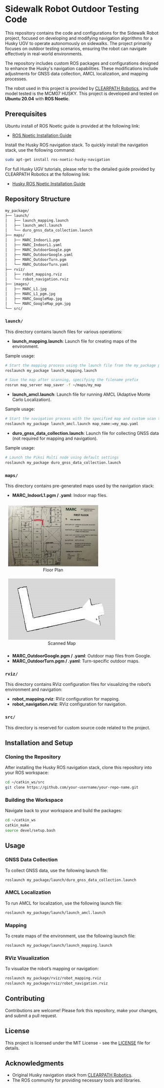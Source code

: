 
# Sidewalk Robot Outdoor Testing Code

This repository contains the code and configurations for the Sidewalk Robot project, focused on developing and modifying navigation algorithms for a Husky UGV to operate autonomously on sidewalks. The project primarily focuses on outdoor testing scenarios, ensuring the robot can navigate effectively in real-world environments.

The repository includes custom ROS packages and configurations designed to enhance the Husky's navigation capabilities. These modifications include adjustments for GNSS data collection, AMCL localization, and mapping processes.

The robot used in this project is provided by [CLEARPATH Robotics](https://docs.clearpathrobotics.com/docs/robots/outdoor_robots/husky/user_manual_husky), and the model tested is the MCM07 HUSKY. This project is developed and tested on **Ubuntu 20.04** with **ROS Noetic**.

## Prerequisites

Ubuntu install of ROS Noetic guide is provided at the following link:
- [ROS Noetic Installation Guide](https://wiki.ros.org/noetic/Installation/Ubuntu)

Install the Husky ROS navigation stack. To quickly install the navigation stack, use the following command:

```bash
sudo apt-get install ros-noetic-husky-navigation
```

For full Husky UGV tutorials, please refer to the detailed guide provided by CLEARPATH Robotics at the following link:

- [Husky ROS Noetic Installation Guide](https://www.clearpathrobotics.com/assets/guides/noetic/husky/index.html)

## Repository Structure

```plaintext
my_package/
├── launch/
│   ├── launch_mapping.launch
│   ├── launch_amcl.launch
│   └── duro_gnss_data_collection.launch
├── maps/
│   ├── MARC_IndoorL1.pgm
│   ├── MARC_IndoorL1.yaml
│   ├── MARC_OutdoorGoogle.pgm
│   ├── MARC_OutdoorGoogle.yaml
│   ├── MARC_OutdoorTurn.pgm
│   └── MARC_OutdoorTurn.yaml
├── rviz/
│   ├── robot_mapping.rviz
│   └── robot_navigation.rviz
├── images/
│   ├── MARC_L1.jpg
│   ├── MARC_L1_pgm.jpg
│   ├── MARC_GoogleMap.jpg
│   └── MARC_GoogleMap_pgm.jpg
└── src/
```

### `launch/`

This directory contains launch files for various operations:

- **launch_mapping.launch**: Launch file for creating maps of the environment.

Sample usage:

```bash
# Start the mapping process using the launch file from the my_package package
roslaunch my_package launch_mapping.launch
```

```bash
# Save the map after scanning, specifying the filename prefix
rosrun map_server map_saver -f ~/maps/my_map
```

- **launch_amcl.launch**: Launch file for running AMCL (Adaptive Monte Carlo Localization).

Sample usage:

```bash
# Start the navigation process with the specified map and custom scan topic
roslaunch my_package launch_amcl.launch map_name:=my_map.yaml
```

- **duro_gnss_data_collection.launch**: Launch file for collecting GNSS data (not required for mapping and navigation).

Sample usage:

```bash
# Launch the Piksi Multi node using default settings
roslaunch my_package duro_gnss_data_collection.launch
```

### `maps/`

This directory contains pre-generated maps used by the navigation stack:

- **MARC_IndoorL1.pgm / .yaml**: Indoor map files.

<p align="center">
  <figure style="display: inline-block; margin: 10px;">
    <img src="images/MARC_L1.jpg" alt="MARC L1" height="200px" />
    <figcaption align="center">Floor Plan</figcaption>
  </figure>
  <figure style="display: inline-block; margin: 10px;">
    <img src="images/MARC_L1_pgm.jpg" alt="MARC L1 PGM" height="200px" />
    <figcaption align="center">Scanned Map</figcaption>
  </figure>
</p>

- **MARC_OutdoorGoogle.pgm / .yaml**: Outdoor map files from Google.
- **MARC_OutdoorTurn.pgm / .yaml**: Turn-specific outdoor maps.

### `rviz/`

This directory contains RViz configuration files for visualizing the robot’s environment and navigation:

- **robot_mapping.rviz**: RViz configuration for mapping.
- **robot_navigation.rviz**: RViz configuration for navigation.

### `src/`

This directory is reserved for custom source code related to the project.

## Installation and Setup

### Cloning the Repository

After installing the Husky ROS navigation stack, clone this repository into your ROS workspace:

```bash
cd ~/catkin_ws/src
git clone https://github.com/your-username/your-repo-name.git
```

### Building the Workspace

Navigate back to your workspace and build the packages:

```bash
cd ~/catkin_ws
catkin_make
source devel/setup.bash
```

## Usage

### GNSS Data Collection

To collect GNSS data, use the following launch file:

```bash
roslaunch my_package/launch/duro_gnss_data_collection.launch
```

### AMCL Localization

To run AMCL for localization, use the following launch file:

```bash
roslaunch my_package/launch/launch_amcl.launch
```

### Mapping

To create maps of the environment, use the following launch file:

```bash
roslaunch my_package/launch/launch_mapping.launch
```

### RViz Visualization

To visualize the robot’s mapping or navigation:

```bash
roslaunch my_package/rviz/robot_mapping.rviz
roslaunch my_package/rviz/robot_navigation.rviz
```

## Contributing

Contributions are welcome! Please fork this repository, make your changes, and submit a pull request.

## License

This project is licensed under the MIT License - see the [LICENSE](LICENSE) file for details.

## Acknowledgments

- Original Husky navigation stack from [CLEARPATH Robotics](https://www.clearpathrobotics.com/).
- The ROS community for providing necessary tools and libraries.
